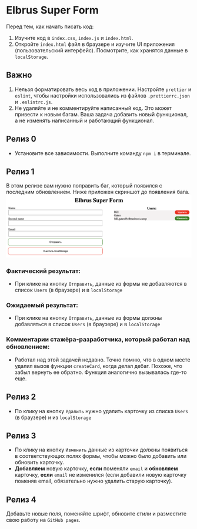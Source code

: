 # Elbrus Super Form

Перед тем, как начать писать код:
1) Изучите код в `index.css`, `index.js` и `index.html`.
2) Откройте `index.html` файл в браузере и изучите UI приложения (пользовательский интерфейс). Посмотрите, как хранятся данные в `localStorage`.

## Важно
1) Нельзя форматировать весь код в приложении. Настройте `prettier` и `eslint`, чтобы настройки использовались из файлов `.prettierrc.json` и `.eslintrc.js`.
2) Не удаляйте и не комментируйте написанный код. Это может привести к новым багам. Ваша задача добавить новый функционал, а не изменять написанный и работающий функционал.

## Релиз 0
- Установите все зависимости. Выполните команду `npm i` в терминале.

## Релиз 1
В этом релизе вам нужно поправить баг, который появился с последним обновлением. Ниже приложен скриншот до появления бага.
![studentInfo](./assests/studentInfo.png)

### Фактический результат:
- При клике на кнопку `Отправить`, данные из формы не добавляются в список `Users` (в браузере) и в `localStorage`   

### Ожидаемый результат:
- При клике на кнопку `Отправить`, данные из формы должны добавляться в список `Users` (в браузере) и в `localStorage`

### Комментарии стажёра-разработчика, который работал над обновлением:
- Работал над этой задачей недавно. Точно помню, что в одном месте удалил вызов функции `createCard`, когда делал дебаг. Похоже, что забыл вернуть ее обратно. Функция аналогично вызывалась где-то еще.

## Релиз 2
- По клику на кнопку `Удалить` нужно удалить карточку из списка `Users` (в браузере) и из `localStorage`

## Релиз 3
- По клику на кнопку `Изменить` данные из карточки должны появиться в соответствующих полях формы, чтобы можно было добавить или обновить карточку. 
- **Добавляем** новую карточку, **если** поменяли `email` и **обновляем** карточку, **если** `email` не изменился (если добавили новую карточку поменяв email, обязательно нужно удалить старую карточку). 

## Релиз 4
Добавьте новые поля, поменяйте шрифт, обновите стили и разместите свою работу на `GitHub pages`.
